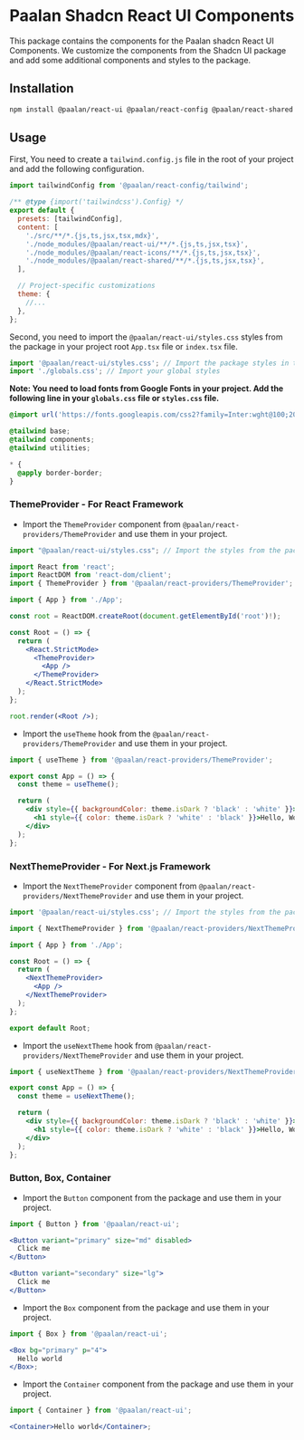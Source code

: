 # Paalan Shadcn React UI Components

This package contains the components for the Paalan shadcn React UI Components. We customize the components from the Shadcn UI package and add some additional components and styles to the package.

## Installation

```bash
npm install @paalan/react-ui @paalan/react-config @paalan/react-shared @paalan/react-icons @paalan/react-hooks @paalan/react-providers
```

## Usage

First, You need to create a `tailwind.config.js` file in the root of your project and add the following configuration.

```js
import tailwindConfig from '@paalan/react-config/tailwind';

/** @type {import('tailwindcss').Config} */
export default {
  presets: [tailwindConfig],
  content: [
    './src/**/*.{js,ts,jsx,tsx,mdx}',
    './node_modules/@paalan/react-ui/**/*.{js,ts,jsx,tsx}',
    './node_modules/@paalan/react-icons/**/*.{js,ts,jsx,tsx}',
    './node_modules/@paalan/react-shared/**/*.{js,ts,jsx,tsx}',
  ],

  // Project-specific customizations
  theme: {
    //...
  },
};
```

Second, you need to import the `@paalan/react-ui/styles.css` styles from the package in your project root `App.tsx` file or `index.tsx` file.

```jsx
import '@paalan/react-ui/styles.css'; // Import the package styles in the top of the root file and after import your local styles css file.
import './globals.css'; // Import your global styles
```

**Note: You need to load fonts from Google Fonts in your project. Add the following line in your `globals.css` file or `styles.css` file.**

```css
@import url('https://fonts.googleapis.com/css2?family=Inter:wght@100;200;300;400;500;600;700;800;900&display=swap');

@tailwind base;
@tailwind components;
@tailwind utilities;

* {
  @apply border-border;
}
```

### ThemeProvider - For React Framework

- Import the `ThemeProvider` component from `@paalan/react-providers/ThemeProvider` and use them in your project.

```jsx
import "@paalan/react-ui/styles.css"; // Import the styles from the package

import React from 'react';
import ReactDOM from 'react-dom/client';
import { ThemeProvider } from '@paalan/react-providers/ThemeProvider';

import { App } from './App';

const root = ReactDOM.createRoot(document.getElementById('root')!);

const Root = () => {
  return (
    <React.StrictMode>
      <ThemeProvider>
        <App />
      </ThemeProvider>
    </React.StrictMode>
  );
};

root.render(<Root />);
```

- Import the `useTheme` hook from the `@paalan/react-providers/ThemeProvider` and use them in your project.

```jsx
import { useTheme } from '@paalan/react-providers/ThemeProvider';

export const App = () => {
  const theme = useTheme();

  return (
    <div style={{ backgroundColor: theme.isDark ? 'black' : 'white' }}>
      <h1 style={{ color: theme.isDark ? 'white' : 'black' }}>Hello, World!</h1>
    </div>
  );
};
```

### NextThemeProvider - For Next.js Framework

- Import the `NextThemeProvider` component from `@paalan/react-providers/NextThemeProvider` and use them in your project.

```jsx
import '@paalan/react-ui/styles.css'; // Import the styles from the package

import { NextThemeProvider } from '@paalan/react-providers/NextThemeProvider';

import { App } from './App';

const Root = () => {
  return (
    <NextThemeProvider>
      <App />
    </NextThemeProvider>
  );
};

export default Root;
```

- Import the `useNextTheme` hook from `@paalan/react-providers/NextThemeProvider` and use them in your project.

```jsx
import { useNextTheme } from '@paalan/react-providers/NextThemeProvider';

export const App = () => {
  const theme = useNextTheme();

  return (
    <div style={{ backgroundColor: theme.isDark ? 'black' : 'white' }}>
      <h1 style={{ color: theme.isDark ? 'white' : 'black' }}>Hello, World!</h1>
    </div>
  );
};
```

### Button, Box, Container

- Import the `Button` component from the package and use them in your project.

```jsx
import { Button } from '@paalan/react-ui';

<Button variant="primary" size="md" disabled>
  Click me
</Button>

<Button variant="secondary" size="lg">
  Click me
</Button>
```

- Import the `Box` component from the package and use them in your project.

```jsx
import { Box } from '@paalan/react-ui';

<Box bg="primary" p="4">
  Hello world
</Box>;
```

- Import the `Container` component from the package and use them in your project.

```jsx
import { Container } from '@paalan/react-ui';

<Container>Hello world</Container>;
```
